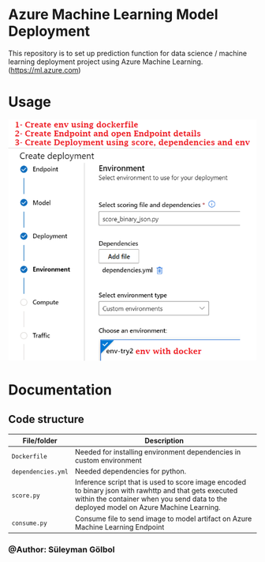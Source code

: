 # Azure Machine Learning Model Deployment 

This repository is to set up prediction function for data science / machine learning deployment project using Azure Machine Learning. (https://ml.azure.com)

# Usage

<img src="azure.png" alt="J" width="600"/>

# Documentation

## Code structure

| File/folder                   | Description                                |
| ----------------------------- | ------------------------------------------ |
| `Dockerfile`                        | Needed for installing environment dependencies in custom environment |
| `dependencies.yml`                  | Needed dependencies for python. |
| `score.py`        | Inference script that is used to score image encoded to binary json with rawhttp and that gets executed within the container when you send data to the deployed model on Azure Machine Learning. |
| `consume.py`                 | Consume file to send image to model artifact on Azure Machine Learning Endpoint |

### **@Author**: Süleyman Gölbol